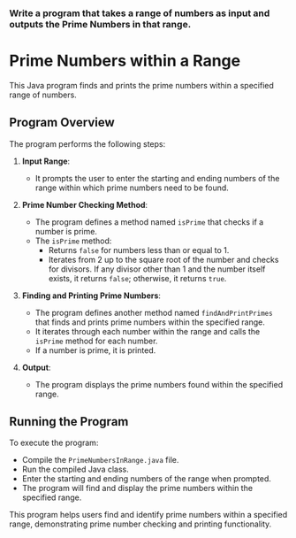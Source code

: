 ### Write a program that takes a range of numbers as input and outputs the Prime Numbers in that range.
# Prime Numbers within a Range

This Java program finds and prints the prime numbers within a specified range of numbers.

## Program Overview

The program performs the following steps:

1. **Input Range**:
   - It prompts the user to enter the starting and ending numbers of the range within which prime numbers need to be found.

2. **Prime Number Checking Method**:
   - The program defines a method named `isPrime` that checks if a number is prime.
   - The `isPrime` method:
     - Returns `false` for numbers less than or equal to 1.
     - Iterates from 2 up to the square root of the number and checks for divisors. If any divisor other than 1 and the number itself exists, it returns `false`; otherwise, it returns `true`.

3. **Finding and Printing Prime Numbers**:
   - The program defines another method named `findAndPrintPrimes` that finds and prints prime numbers within the specified range.
   - It iterates through each number within the range and calls the `isPrime` method for each number.
   - If a number is prime, it is printed.

4. **Output**:
   - The program displays the prime numbers found within the specified range.

## Running the Program

To execute the program:
- Compile the `PrimeNumbersInRange.java` file.
- Run the compiled Java class.
- Enter the starting and ending numbers of the range when prompted.
- The program will find and display the prime numbers within the specified range.

This program helps users find and identify prime numbers within a specified range, demonstrating prime number checking and printing functionality.
